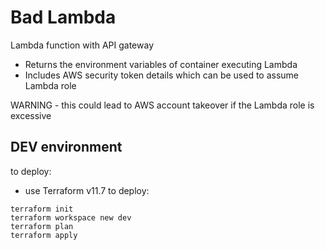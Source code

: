 # Bad Lambda

Lambda function with API gateway
* Returns the environment variables of container executing Lambda
* Includes AWS security token details which can be used to assume Lambda role

WARNING - this could lead to AWS account takeover if the Lambda role is excessive

## DEV environment

to deploy:

* use Terraform v11.7 to deploy:

```
terraform init
terraform workspace new dev
terraform plan
terraform apply
```
